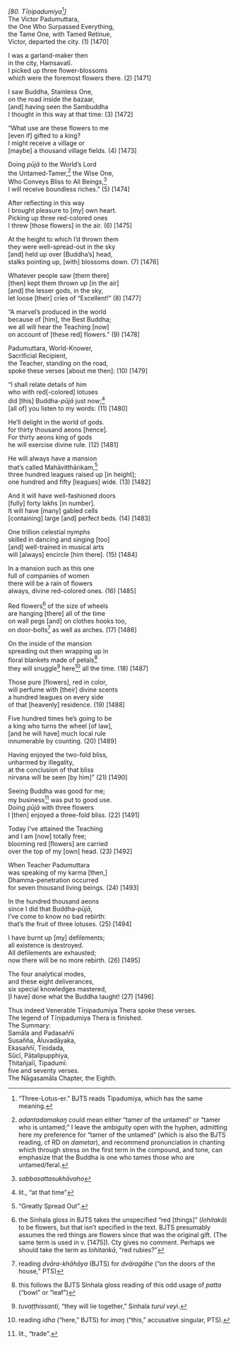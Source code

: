 *\[80. Tīṇipadumiya*[^1]*\]*  
The Victor Padumuttara,  
the One Who Surpassed Everything,  
the Tame One, with Tamed Retinue,  
Victor, departed the city. (1) \[1470\]

I was a garland-maker then  
in the city, Haṃsavatī.  
I picked up three flower-blossoms  
which were the foremost flowers there. (2) \[1471\]

I saw Buddha, Stainless One,  
on the road inside the bazaar,  
\[and\] having seen the Sambuddha  
I thought in this way at that time: (3) \[1472\]

“What use are these flowers to me  
\[even if\] gifted to a king?  
I might receive a village or  
\[maybe\] a thousand village fields. (4) \[1473\]

Doing *pūjā* to the World’s Lord  
the Untamed-Tamer,[^2] the Wise One,  
Who Conveys Bliss to All Beings,[^3]  
I will receive boundless riches.” (5) \[1474\]

After reflecting in this way  
I brought pleasure to \[my\] own heart.  
Picking up three red-colored ones  
I threw \[those flowers\] in the air. (6) \[1475\]

At the height to which I’d thrown them  
they were well-spread-out in the sky  
\[and\] held up over \[Buddha’s\] head,  
stalks pointing up, \[with\] blossoms down. (7) \[1476\]

Whatever people saw \[them there\]  
\[then\] kept them thrown up \[in the air\]  
\[and\] the lesser gods, in the sky,  
let loose \[their\] cries of “Excellent!” (8) \[1477\]

“A marvel’s produced in the world  
because of \[him\], the Best Buddha;  
we all will hear the Teaching \[now\]  
on account of \[these red\] flowers.” (9) \[1478\]

Padumuttara, World-Knower,  
Sacrificial Recipient,  
the Teacher, standing on the road,  
spoke these verses \[about me then\]: (10) \[1479\]

“I shall relate details of him  
who with red\[-colored\] lotuses  
did \[this\] Buddha-*pūjā* just now;[^4]  
\[all of\] you listen to my words: (11) \[1480\]

He’ll delight in the world of gods.  
for thirty thousand aeons \[hence\].  
For thirty aeons king of gods  
he will exercise divine rule. (12) \[1481\]

He will always have a mansion  
that’s called Mahāvitthārikam,[^5]  
three hundred leagues raised up \[in height\];  
one hundred and fifty \[leagues\] wide. (13) \[1482\]

And it will have well-fashioned doors  
\[fully\] forty lakhs \[in number\].  
It will have \[many\] gabled cells  
\[containing\] large \[and\] perfect beds. (14) \[1483\]

One trillion celestial nymphs  
skilled in dancing and singing \[too\]  
\[and\] well-trained in musical arts  
will \[always\] encircle \[him there\]. (15) \[1484\]

In a mansion such as this one  
full of companies of women  
there will be a rain of flowers  
always, divine red-colored ones. (16) \[1485\]

Red flowers[^6] of the size of wheels  
are hanging \[there\] all of the time  
on wall pegs \[and\] on clothes hooks too,  
on door-bolts[^7] as well as arches. (17) \[1486\]

On the inside of the mansion  
spreading out then wrapping up in  
floral blankets made of petals[^8]  
they will snuggle[^9] here[^10] all the time. (18) \[1487\]

Those pure \[flowers\], red in color,  
will perfume with \[their\] divine scents  
a hundred leagues on every side  
of that \[heavenly\] residence. (19) \[1488\]

Five hundred times he’s going to be  
a king who turns the wheel \[of law\],  
\[and he will have\] much local rule  
innumerable by counting. (20) \[1489\]

Having enjoyed the two-fold bliss,  
unharmed by illegality,  
at the conclusion of that bliss  
nirvana will be seen \[by him\]” (21) \[1490\]

Seeing Buddha was good for me;  
my business[^11] was put to good use.  
Doing *pūjā* with three flowers  
I \[then\] enjoyed a three-fold bliss. (22) \[1491\]

Today I’ve attained the Teaching  
and I am \[now\] totally free;  
blooming red \[flowers\] are carried  
over the top of my \[own\] head. (23) \[1492\]

When Teacher Padumuttara  
was speaking of my karma \[then,\]  
Dhamma-penetration occurred  
for seven thousand living beings. (24) \[1493\]

In the hundred thousand aeons  
since I did that Buddha-*pūjā*,  
I’ve come to know no bad rebirth:  
that’s the fruit of three lotuses. (25) \[1494\]

I have burnt up \[my\] defilements;  
all existence is destroyed.  
All defilements are exhausted;  
now there will be no more rebirth. (26) \[1495\]

The four analytical modes,  
and these eight deliverances,  
six special knowledges mastered,  
\[I have\] done what the Buddha taught! (27) \[1496\]

Thus indeed Venerable Tīṇipadumiya Thera spoke these verses.  
The legend of Tīṇipadumiya Thera is finished.  
The Summary:  
Samāla and Padasaññī  
Susañña, Āluvadāyaka,  
Ekasaññī, Tiṇidada,  
Sūcī, Pāṭalipupphiya,  
Ṭhitañjalī, Tipadumī:  
five and seventy verses.  
The Nāgasamāla Chapter, the Eighth.  
[^1]: “Three-Lotus-er.” BJTS reads Tipadumiya, which has the same
    meaning.  
[^2]: *adantadamakaŋ* could mean either “tamer of the untamed” or “tamer
    who is untamed;” I leave the ambiguity open with the hyphen,
    admitting here my preference for “tamer of the untamed” (which is
    also the BJTS reading, cf RD on *dametar*), and recommend
    pronunciation in chanting which through stress on the first term in
    the compound, and tone, can emphasize that the Buddha is one who
    tames those who are untamed/feral.  
[^3]: *sabbasattasukhāvaho*  
[^4]: lit., “at that time”  
[^5]: “Greatly Spread Out”.  
[^6]: the Sinhala gloss in BJTS takes the unspecified “red \[things\]”
    (*lohitakā*) to be flowers, but that isn’t specified in the text.
    BJTS presumably assumes the red things are flowers since that was
    the original gift. (The same term is used in v. \[1475\]). Cty gives
    no comment. Perhaps we should take the term as *lohitankā*, “red
    rubies?”  
[^7]: reading *dvāra-khāhāya* (BJTS) for *dvāragāhe* (“on the doors of
    the house,” PTS)  
[^8]: this follows the BJTS SInhala gloss reading of this odd usage of
    *patta* (“bowl” or “leaf”)  
[^9]: *tuvaṭṭhissanti*, “they will lie together,” Sinhala *turul vey*i.  
[^10]: reading *idha* (“here,” BJTS) for *imaŋ* (“this,” accusative
    singular, PTS).  
[^11]: lit., “trade”.
